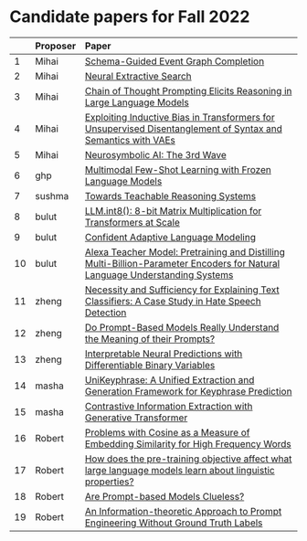 # Candidate papers for Fall 2022

|    | Proposer    | Paper |
|:---|:------------|:------|
| 1  | Mihai      |[Schema-Guided Event Graph Completion](https://arxiv.org/pdf/2206.02921.pdf) |
| 2  | Mihai      |[Neural Extractive Search](https://arxiv.org/pdf/2106.04612) |
| 3  | Mihai      |[Chain of Thought Prompting Elicits Reasoning in Large Language Models](https://arxiv.org/pdf/2201.11903.pdf) |
| 4  | Mihai      |[Exploiting Inductive Bias in Transformers for Unsupervised Disentanglement of Syntax and Semantics with VAEs](https://arxiv.org/pdf/2205.05943.pdf) |
| 5  | Mihai      |[Neurosymbolic AI: The 3rd Wave](https://arxiv.org/pdf/2012.05876.pdf) |
| 6 | ghp | [Multimodal Few-Shot Learning with Frozen Language Models](https://openreview.net/pdf?id=WtmMyno9Tq2) |
| 7 | sushma | [Towards Teachable Reasoning Systems](https://arxiv.org/abs/2204.13074) |
| 8 | bulut | [LLM.int8(): 8-bit Matrix Multiplication for Transformers at Scale](https://arxiv.org/pdf/2208.07339v1.pdf) |
| 9 | bulut | [Confident Adaptive Language Modeling](https://arxiv.org/pdf/2207.07061.pdf) |
| 10 | bulut | [Alexa Teacher Model: Pretraining and Distilling Multi-Billion-Parameter Encoders for Natural Language Understanding Systems](https://dl.acm.org/doi/pdf/10.1145/3534678.3539173) |
| 11 | zheng | [Necessity and Sufficiency for Explaining Text Classifiers: A Case Study in Hate Speech Detection](https://aclanthology.org/2022.naacl-main.192.pdf) |
| 12 | zheng | [Do Prompt-Based Models Really Understand the Meaning of their Prompts?](https://aclanthology.org/2022.naacl-main.167.pdf) |
| 13 | zheng | [Interpretable Neural Predictions with Differentiable Binary Variables](https://aclanthology.org/P19-1284.pdf) |
| 14 | masha | [UniKeyphrase: A Unified Extraction and Generation Framework for Keyphrase Prediction](https://aclanthology.org/2021.findings-acl.73v1.pdf) |
| 15 | masha | [Contrastive Information Extraction with Generative Transformer](https://www.researchgate.net/profile/Ningyu-Zhang-5/publication/354594748_Contrastive_Information_Extraction_With_Generative_Transformer/links/626008b3ee24725b3eb87b36/Contrastive-Information-Extraction-With-Generative-Transformer.pdf) |
| 16 | Robert | [Problems with Cosine as a Measure of Embedding Similarity for High Frequency Words](https://aclanthology.org/2022.acl-short.45/) |
| 17 | Robert | [How does the pre-training objective affect what large language models learn about linguistic properties?](https://aclanthology.org/2022.acl-short.16/) |
| 18 | Robert | [Are Prompt-based Models Clueless?](https://aclanthology.org/2022.acl-long.166/) |
| 19 | Robert | [An Information-theoretic Approach to Prompt Engineering Without Ground Truth Labels](https://aclanthology.org/2022.acl-long.60/) |
